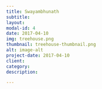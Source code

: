 ```yaml
---
title: Swayambhunath
subtitle:  
layout:  
modal-id: 4
date: 2017-04-10
img: treehouse.png
thumbnail: treehouse-thumbnail.png
alt: image-alt
project-date: 2017-04-10
client: 
category: 
description:

---
```

